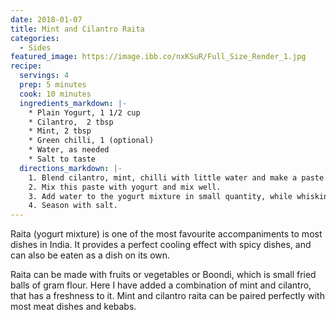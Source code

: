 ```yaml
---
date: 2018-01-07
title: Mint and Cilantro Raita
categories:
  - Sides
featured_image: https://image.ibb.co/nxKSuR/Full_Size_Render_1.jpg
recipe:
  servings: 4
  prep: 5 minutes
  cook: 10 minutes
  ingredients_markdown: |-
    * Plain Yogurt, 1 1/2 cup
    * Cilantro,  2 tbsp
    * Mint, 2 tbsp
    * Green chilli, 1 (optional)
    * Water, as needed
    * Salt to taste
  directions_markdown: |-
    1. Blend cilantro, mint, chilli with little water and make a paste.
    2. Mix this paste with yogurt and mix well. 
    3. Add water to the yogurt mixture in small quantity, while whisking the mixture, until desired consistency is achieved.
    4. Season with salt.
---
```


Raita (yogurt mixture) is one of the most favourite accompaniments to most dishes in India. It provides a perfect cooling effect with spicy dishes, and can also be eaten as a dish on its own.

Raita can be made with fruits or vegetables or Boondi, which is small fried balls of gram flour. Here I have added a combination of mint and cilantro, that has a freshness to it. Mint and cilantro raita can be paired perfectly with most meat dishes and kebabs.
